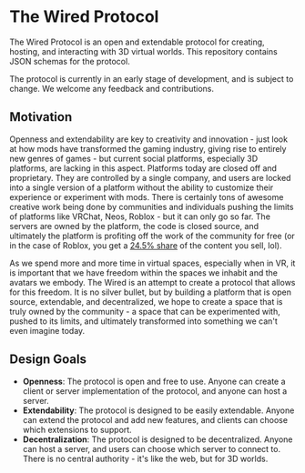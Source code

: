 # The Wired Protocol

The Wired Protocol is an open and extendable protocol for creating, hosting, and interacting with 3D virtual worlds.
This repository contains JSON schemas for the protocol.

The protocol is currently in an early stage of development, and is subject to change. We welcome any feedback and contributions.

## Motivation

Openness and extendability are key to creativity and innovation - just look at how mods have transformed the gaming industry, giving rise to entirely new genres of games - but current social platforms, especially 3D platforms, are lacking in this aspect. Platforms today are closed off and proprietary. They are controlled by a single company, and users are locked into a single version of a platform without the ability to customize their experience or experiment with mods. There is certainly tons of awesome creative work being done by communities and individuals pushing the limits of platforms like VRChat, Neos, Roblox - but it can only go so far. The servers are owned by the platform, the code is closed source, and ultimately the platform is profiting off the work of the community for free (or in the case of Roblox, you get a [24.5% share](https://create.roblox.com/docs/production/monetization/economics) of the content you sell, lol).

As we spend more and more time in virtual spaces, especially when in VR, it is important that we have freedom within the spaces we inhabit and the avatars we embody. The Wired is an attempt to create a protocol that allows for this freedom. It is no silver bullet, but by building a platform that is open source, extendable, and decentralized, we hope to create a space that is truly owned by the community - a space that can be experimented with, pushed to its limits, and ultimately transformed into something we can't even imagine today.

## Design Goals

- **Openness**: The protocol is open and free to use. Anyone can create a client or server implementation of the protocol, and anyone can host a server.
- **Extendability**: The protocol is designed to be easily extendable. Anyone can extend the protocol and add new features, and clients can choose which extensions to support.
- **Decentralization**: The protocol is designed to be decentralized. Anyone can host a server, and users can choose which server to connect to. There is no central authority - it's like the web, but for 3D worlds.

